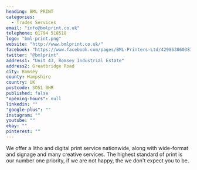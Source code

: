 ```yaml
---
heading: BML PRINT
categories: 
  - Trades Services
email: "info@bmlprint.co.uk"
telephone: 01794 518518
logo: "bml-print.png"
website: "http://www.bmlprint.co.uk/"
facebook: "https://www.facebook.com/pages/BML-Printers-Ltd/429863860381704"
twitter: "@bmlprint"
address1: "Unit 43, Romsey Industrial Estate"
address2: Greatbridge Road
city: Romsey
county: Hampshire
country: UK
postcode: SO51 0HR
published: false
"opening-hours": null
linkedin: ""
"google-plus": ""
instagram: ""
youtube: ""
ebay: ""
pinterest: ""
---
```


We offer a litho and digital print service nationwide, along with wide-format and signage and many creative services. The highest standard of print is our number one priority, if we are not happy, the we don't expect you to be.
